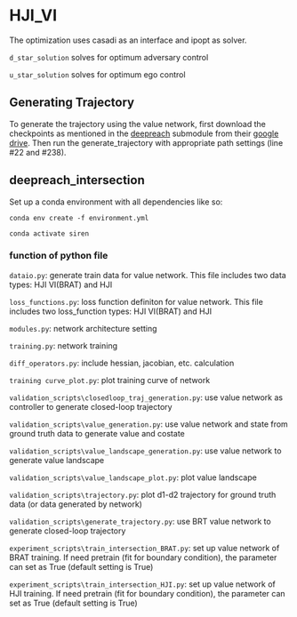 # HJI_VI


The optimization uses casadi as an interface and ipopt as solver. 


`d_star_solution` solves for optimum adversary control

`u_star_solution` solves for optimum ego control 


## Generating Trajectory

To generate the trajectory using the value network, first download the checkpoints as mentioned in the [deepreach](https://github.com/smlbansal/deepreach/tree/b0666c1113c5bf235284ba9634781da92d2f3fab) submodule from their [google drive](https://drive.google.com/file/d/18VkOTctkzuYuyK2GRwQ4wmN92WhdXtvS/view?usp=sharing). Then run the generate_trajectory with appropriate path settings (line #22 and #238). 

## deepreach_intersection
Set up a conda environment with all dependencies like so:

`conda env create -f environment.yml`

`conda activate siren`

### function of python file

`dataio.py`: generate train data for value network. This file includes two data types: HJI VI(BRAT) and HJI

`loss_functions.py`: loss function definiton for value network. This file includes two loss_function types: HJI VI(BRAT) and HJI

`modules.py`: network architecture setting

`training.py`: network training

`diff_operators.py`: include hessian, jacobian, etc. calculation

`training curve_plot.py`: plot training curve of network

`validation_scripts\closedloop_traj_generation.py`: use value network as controller to generate closed-loop trajectory

`validation_scripts\value_generation.py`: use value network and state from ground truth data to generate value and costate

`validation_scripts\value_landscape_generation.py`: use value network to generate value landscape

`validation_scripts\value_landscape_plot.py`: plot value landscape

`validation_scripts\trajectory.py`: plot d1-d2 trajectory for ground truth data (or data generated by network)

`validation_scripts\generate_trajectory.py`: use BRT value network to generate closed-loop trajectory

`experiment_scripts\train_intersection_BRAT.py`: set up value network of BRAT training. If need pretrain (fit for boundary condition), the parameter can set as True
(default setting is True)  

`experiment_scripts\train_intersection_HJI.py`: set up value network of HJI training. If need pretrain (fit for boundary condition), the parameter can set as True (default setting is True)
